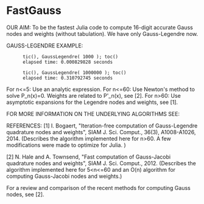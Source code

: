 FastGauss
=========

  OUR AIM: To be the fastest Julia code to compute 16-digit accurate Gauss 
           nodes and weights (without tabulation). We have only Gauss-Legendre now. 

  GAUSS-LEGENDRE EXAMPLE: 
  
          tic(), GaussLegendre( 1000 ); toc()
          elapsed time: 0.000829828 seconds

          tic(), GaussLegendre( 1000000 ); toc()
          elapsed time: 0.310792745 seconds

 For n<=5: Use an analytic expression. 
 For n<=60: Use Newton's method to solve P_n(x)=0. Weights are related to P'_n(x), see [2].
 For n>60: Use asymptotic expansions for the Legendre nodes and weights, see [1].

 FOR MORE INFORMATION ON THE UNDERLYING ALGORITHMS SEE: 
 
 REFERENCES:
   [1] I. Bogaert, "Iteration-free computation of Gauss-Legendre quadrature
       nodes and weights", SIAM J. Sci. Comput., 36(3), A1008-A1026, 2014.
       (Describes the algorithm implemented here for n>60. A few modifications were made 
         to optimize for Julia. )

   [2] N. Hale and A. Townsend, "Fast computation of Gauss-Jacobi quadrature 
       nodes and weights", SIAM J. Sci. Comput., 2012.
       (Describes the algorithm implemented here for 5<n<=60 and an O(n) algorithm for 
        computing Gauss-Jacobi nodes and weights.)

  For a review and comparison of the recent methods for computing Gauss nodes, see [2].  

